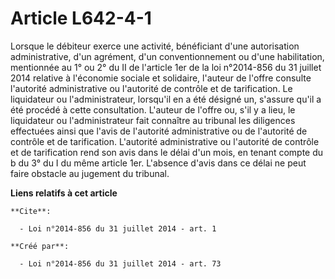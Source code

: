 # Article L642-4-1

Lorsque  le débiteur exerce une activité, bénéficiant d'une autorisation  administrative, d'un agrément, d'un
conventionnement ou d'une  habilitation, mentionnée au 1° ou 2° du II de l'article 1er de la loi n°2014-856 du 31 juillet
2014  relative à l'économie sociale et solidaire, l'auteur de l'offre  consulte l'autorité administrative ou l'autorité de
contrôle et de  tarification. Le liquidateur ou l'administrateur, lorsqu'il en a été  désigné un, s'assure qu'il a été
procédé à cette consultation. L'auteur  de l'offre ou, s'il y a lieu, le liquidateur ou l'administrateur fait  connaître au
tribunal les diligences effectuées ainsi que l'avis de  l'autorité administrative ou de l'autorité de contrôle et de
tarification. L'autorité administrative ou l'autorité de contrôle et de  tarification rend son avis dans le délai d'un mois,
en tenant compte du b  du 3° du I du même article 1er. L'absence d'avis dans ce délai ne peut  faire obstacle au jugement du
tribunal.

**Liens relatifs à cet article**

	**Cite**:

	  - Loi n°2014-856 du 31 juillet 2014 - art. 1

	**Créé par**:

	  - Loi n°2014-856 du 31 juillet 2014 - art. 73
